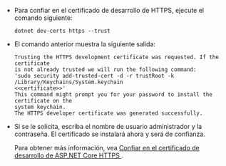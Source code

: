 * Para confiar en el certificado de desarrollo de HTTPS, ejecute el comando siguiente:

    ```dotnetcli
    dotnet dev-certs https --trust
    ```

* El comando anterior muestra la siguiente salida:

    ```console
    Trusting the HTTPS development certificate was requested. If the certificate 
    is not already trusted we will run the following command:
    'sudo security add-trusted-cert -d -r trustRoot -k /Library/Keychains/System.keychain 
    <<certificate>>'
    This command might prompt you for your password to install the certificate on the 
    system keychain.
    The HTTPS developer certificate was generated successfully.
    ```

* Si se le solicita, escriba el nombre de usuario administrador y la contraseña.  El certificado se instalará ahora y será de confianza.

    Para obtener más información, vea [Confiar en el certificado de desarrollo de ASP.NET Core HTTPS ](xref:security/enforcing-ssl#trust-the-aspnet-core-https-development-certificate-on-windows-and-macos).